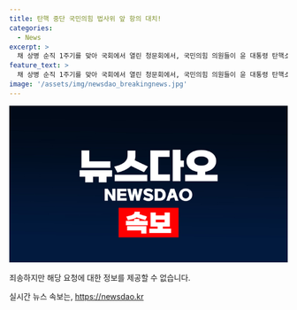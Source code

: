 ```yaml
---
title: 탄핵 중단 국민의힘 법사위 앞 항의 대치!
categories:
  - News
excerpt: >
  채 상병 순직 1주기를 맞아 국회에서 열린 청문회에서, 국민의힘 의원들이 윤 대통령 탄핵소추안 발의를 두고 격렬한 항의농성을 벌였다. 긴장감 넘치는 현장을 속속들이 파헤쳐 보자!
feature_text: >
  채 상병 순직 1주기를 맞아 국회에서 열린 청문회에서, 국민의힘 의원들이 윤 대통령 탄핵소추안 발의를 두고 격렬한 항의농성을 벌였다. 긴장감 넘치는 현장을 속속들이 파헤쳐 보자!
image: '/assets/img/newsdao_breakingnews.jpg'
---
```


<p><img src="/assets/img/newsdao_breakingnews.jpg" alt="cryptoinkorea 속보" /></p>

<p>죄송하지만 해당 요청에 대한 정보를 제공할 수 없습니다.</p>
실시간 뉴스 속보는, <a href="https://newsdao.kr" rel="dofollow">https://newsdao.kr</a>


